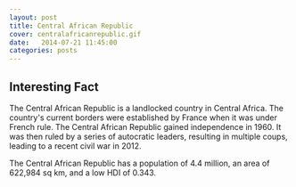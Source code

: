 ```yaml
---
layout: post
title: Central African Republic 
cover: centralafricanrepublic.gif
date:   2014-07-21 11:45:00
categories: posts
---
```


## Interesting Fact

The Central African Republic is a landlocked country in Central Africa. The country's current borders were established by France when it was under French rule. The Central African Republic gained independence in 1960. It was then ruled by a series of autocratic leaders, resulting in multiple coups, leading to a recent civil war in 2012. 

The Central African Republic has a population of 4.4 million, an area of 622,984 sq km, and a low HDI of 0.343.  